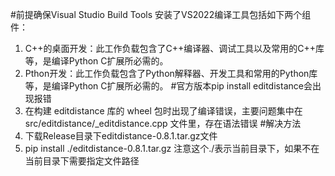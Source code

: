#前提确保Visual Studio Build Tools 安装了VS2022编译工具包括如下两个组件：
  1. C++的桌面开发：此工作负载包含了C++编译器、调试工具以及常用的C++库等，是编译Python C扩展所必需的。  
  2. Pthon开发：此工作负载包含了Python解释器、开发工具和常用的Python库等，是编译Python C扩展所必需的。
#官方版本pip install editdistance会出现报错
  1. 在构建 editdistance 库的 wheel 包时出现了编译错误，主要问题集中在 src/editdistance/_editdistance.cpp 文件里，存在语法错误
#解决方法
  1. 下载Release目录下editdistance-0.8.1.tar.gz文件
  2. pip install ./editdistance-0.8.1.tar.gz 注意这个./表示当前目录下，如果不在当前目录下需要指定文件路径
